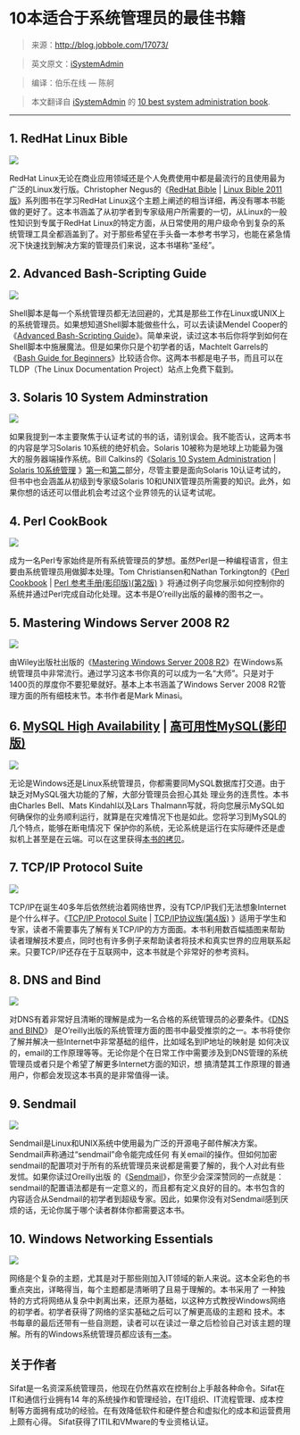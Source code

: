 # 10本适合于系统管理员的最佳书籍

> 来源：http://blog.jobbole.com/17073/

> 英文原文：[iSystemAdmin]

> 编译：伯乐在线 — 陈舸

[iSystemAdmin]:(http://isystemadmin.com/)

> 本文翻译自 [iSystemAdmin] 的 [10 best system administration book].

[10 best system administration book]:(http://isystemadmin.com/10-best-system-administration-book)

---

## 1. RedHat Linux Bible

![](01.jpg)

RedHat Linux无论在商业应用领域还是个人免费使用中都是最流行的且使用最为广泛的Linux发行版。Christopher Negus的《[RedHat Bible] | [Linux Bible 2011 版]》系列图书在学习RedHat Linux这个主题上阐述的相当详细，再没有哪本书能做的更好了。这本书涵盖了从初学者到专家级用户所需要的一切，从Linux的一般性知识到专属于RedHat Linux的特定方面，从日常使用的用户级命令到复杂的系统管理工具全都涵盖到了。对于那些希望在手头备一本参考书学习，也能在紧急情况下快速找到解决方案的管理员们来说，这本书堪称“圣经”。

[RedHat Bible]:(http://www.amazon.com/gp/product/0764539388/ref=as_li_qf_sp_asin_il_tl?ie=UTF8&tag=job0ae-20&linkCode=as2&camp=1789&creative=9325&creativeASIN=0764539388)

[Linux Bible 2011 版]:(http://www.amazon.cn/gp/product/0470929987/ref=as_li_qf_sp_asin_il_tl?ie=UTF8&tag=vastwork-23&linkCode=as2&camp=536&creative=3200&creativeASIN=0470929987)

## 2. Advanced Bash-Scripting Guide

![](02.jpg)

Shell脚本是每一个系统管理员都无法回避的，尤其是那些工作在Linux或UNIX上的系统管理员。如果想知道Shell脚本能做些什么，可以去读读Mendel Cooper的《[Advanced Bash-Scripting Guide]》。简单来说，读过这本书后你将学到如何在Shell脚本中施展魔法。但是如果你只是个初学者的话，Machtelt Garrels的《[Bash Guide for Beginners]》比较适合你。这两本书都是电子书，而且可以在TLDP（The Linux Documentation Project）站点上免费下载到。

[Advanced Bash-Scripting Guide]:(http://www.amazon.com/gp/product/143575218X/ref=as_li_qf_sp_asin_il_tl?ie=UTF8&tag=job0ae-20&linkCode=as2&camp=1789&creative=9325&creativeASIN=143575218X)

[Bash Guide for Beginners]:(http://www.amazon.com/gp/product/0974433942/ref=as_li_qf_sp_asin_il_tl?ie=UTF8&tag=job0ae-20&linkCode=as2&camp=1789&creative=9325&creativeASIN=0974433942)

## 3. Solaris 10 System Adminstration

![](03.jpg)

如果我提到一本主要聚焦于认证考试的书的话，请别误会。我不能否认，这两本书的内容是学习Solaris 10系统的绝好机会。Solaris 10被称为是地球上功能最为强大的服务器端操作系统。Bill Calkins的《[Solaris 10 System Administration] |  [Solaris 10系统管理] 》[第一]和[第二]部分，尽管主要是面向Solaris 10认证考试的，但书中也会涵盖从初级到专家级Solaris 10和UNIX管理员所需要的知识。此外，如果你想的话还可以借此机会考过这个业界领先的认证考试呢。

[Solaris 10 System Administration]:(http://www.amazon.com/gp/product/013700009X/ref=as_li_qf_sp_asin_il_tl?ie=UTF8&tag=job0ae-20&linkCode=as2&camp=1789&creative=9325&creativeASIN=013700009X)

[Solaris 10系统管理]:(http://www.amazon.cn/gp/product/B0031Y7KD2/ref=as_li_qf_sp_asin_il_tl?ie=UTF8&tag=vastwork-23&linkCode=as2&camp=536&creative=3200&creativeASIN=B0031Y7KD2)

[第一]:(http://www.amazon.com/gp/product/B001J2DAZU/ref=as_li_qf_sp_asin_il_tl?ie=UTF8&tag=job0ae-20&linkCode=as2&camp=1789&creative=9325&creativeASIN=B001J2DAZU)

[第二]:(http://www.amazon.com/gp/product/0789738171/ref=as_li_qf_sp_asin_il_tl?ie=UTF8&tag=job0ae-20&linkCode=as2&camp=1789&creative=9325&creativeASIN=0789738171)

## 4. Perl CookBook

![](04.jpg)

成为一名Perl专家始终是所有系统管理员的梦想。虽然Perl是一种编程语言，但主要由系统管理员用做脚本处理。Tom Christiansen和Nathan Torkington的《[Perl Cookbook] | [Perl 参考手册(影印版)(第2版)] 》将通过例子向您展示如何控制你的系统并通过Perl完成自动化处理。这本书是O’reilly出版的最棒的图书之一。

[Perl Cookbook]:(http://www.amazon.com/gp/product/0596003137/ref=as_li_qf_sp_asin_il_tl?ie=UTF8&tag=job0ae-20&linkCode=as2&camp=1789&creative=9325&creativeASIN=0596003137)

[Perl 参考手册(影印版)(第2版)]:(http://www.amazon.cn/gp/product/B004TJLW3M/ref=as_li_qf_sp_asin_il_tl?ie=UTF8&tag=vastwork-23&linkCode=as2&camp=536&creative=3200&creativeASIN=B004TJLW3M)

## 5. Mastering Windows Server 2008 R2

![](05.jpg)

由Wiley出版社出版的《[Mastering Windows Server 2008 R2]》在Windows系统管理员中非常流行。通过学习这本书你真的可以成为一名“大师”。只是对于1400页的厚度你不要犯晕就好。基本上本书涵盖了Windows Server 2008 R2管理方面的所有细枝末节。本书作者是Mark Minasi。

[Mastering Windows Server 2008 R2]:(http://www.amazon.com/gp/product/B003GY0K84/ref=as_li_qf_sp_asin_il_tl?ie=UTF8&tag=job0ae-20&linkCode=as2&camp=1789&creative=9325&creativeASIN=B003GY0K84)

## 6. [MySQL High Availability] |  [高可用性MySQL(影印版)]

![](06.jpg)

无论是Windows还是Linux系统管理员，你都需要同MySQL数据库打交道。由于缺乏对MySQL强大功能的了解，大部分管理员会担心其处 理业务的连贯性。本书由Charles Bell、Mats Kindahl以及Lars Thalmann写就，将向您展示MySQL如何确保你的业务顺利运行，就算是在灾难情况下也是如此。您将学习到MySQL的几个特点，能够在断电情况下 保护你的系统，无论系统是运行在实际硬件还是虚拟机上甚至是在云端。可以在这里获得[本书的拷贝]。

[MySQL High Availability]:(http://www.amazon.com/gp/product/0596807309/ref=as_li_qf_sp_asin_il_tl?ie=UTF8&tag=job0ae-20&linkCode=as2&camp=1789&creative=9325&creativeASIN=0596807309)

[高可用性MySQL(影印版)]:(http://www.amazon.com/gp/product/0596807309/ref=as_li_qf_sp_asin_il_tl?ie=UTF8&tag=job0ae-20&linkCode=as2&camp=1789&creative=9325&creativeASIN=0596807309)

[本书的拷贝]:(http://www.amazon.com/gp/product/0596807309/ref=as_li_qf_sp_asin_il_tl?ie=UTF8&tag=job0ae-20&linkCode=as2&camp=1789&creative=9325&creativeASIN=0596807309)

## 7. TCP/IP Protocol Suite

![](07.jpg)

TCP/IP在诞生40多年后依然统治着网络世界，没有TCP/IP我们无法想象Internet是个什么样子。《[TCP/IP Protocol Suite] | [TCP/IP协议族(第4版)] 》适用于学生和专家，读者不需要事先了解有关TCP/IP的方方面面。本书利用数百幅插图来帮助读者理解技术要点，同时也有许多例子来帮助读者将技术和真实世界的应用联系起来。只要TCP/IP还存在于互联网中，这本书就是个非常好的参考资料。

[TCP/IP Protocol Suite]:(http://www.amazon.com/gp/product/0073376043/ref=as_li_qf_sp_asin_il_tl?ie=UTF8&tag=job0ae-20&linkCode=as2&camp=1789&creative=9325&creativeASIN=0073376043)

[TCP/IP协议族(第4版)]:(http://www.amazon.cn/gp/product/B004JZY9BI/ref=as_li_qf_sp_asin_il_tl?ie=UTF8&tag=vastwork-23&linkCode=as2&camp=536&creative=3200&creativeASIN=B004JZY9BI)

## 8. DNS and Bind

![](08.jpg)

对DNS有着非常好且清晰的理解是成为一名合格的系统管理员的必要条件。《[DNS and BIND]》 是O’reilly出版的系统管理方面的图书中最受推崇的之一。本书将使你了解并解决一些Internet中非常基础的组件，比如域名到IP地址的映射是 如何决议的，email的工作原理等等。无论你是个在日常工作中需要涉及到DNS管理的系统管理员或者只是个希望了解更多Internet方面的知识，想 搞清楚其工作原理的普通用户，你都会发现这本书真的是非常值得一读。

[DNS and BIND]:(http://www.amazon.com/gp/product/0596100574/ref=as_li_qf_sp_asin_il_tl?ie=UTF8&tag=job0ae-20&linkCode=as2&camp=1789&creative=9325&creativeASIN=0596100574)

## 9. Sendmail

![](09.jpg)

Sendmail是Linux和UNIX系统中使用最为广泛的开源电子邮件解决方案。Sendmail声称通过“sendmail”命令能完成任何 有关email的操作。但如何加密sendmail的配置项对于所有的系统管理员来说都是需要了解的，我个人对此有些发怵。如果你读过Oreilly出版 的《[Sendmail]》，你至少会深深赞同的一点就是：sendmail的配置语法都是有一定意义的，而且都有定义良好的目的。本书包含的内容适合从Sendmail的初学者到超级专家。因此，如果你没有对Sendmail感到厌烦的话，无论你属于哪个读者群体你都需要这本书。

[Sendmail]:(http://www.amazon.com/gp/product/0596510292/ref=as_li_qf_sp_asin_il_tl?ie=UTF8&tag=job0ae-20&linkCode=as2&camp=1789&creative=9325&creativeASIN=0596510292)

## 10. Windows Networking Essentials

![](10.jpg)

网络是个复杂的主题，尤其是对于那些刚加入IT领域的新人来说。这本全彩色的书重点突出，详略得当，每个主题都是清晰明了且易于理解的。本书采用了 一种独特的方式将网络从复杂中剥离出来，还原为基础，以这种方式教授Windows网络的初学者。初学者获得了网络的坚实基础之后可以了解更高级的主题和 技术。本书每章的最后还带有一些自测题，读者可以在读过一章之后检验自己对该主题的理解。所有的Windows系统管理员都应该有[一本]。

[一本]:(http://www.amazon.com/gp/product/1118016858/ref=as_li_qf_sp_asin_il_tl?ie=UTF8&tag=job0ae-20&linkCode=as2&camp=1789&creative=9325&creativeASIN=1118016858)

## 关于作者

Sifat是一名资深系统管理员，他现在仍然喜欢在控制台上手敲各种命令。Sifat在IT和通信行业拥有14 年的系统操作和管理经验，在IT组织、IT流程管理、成本控制等方面拥有成功的经验。在有效降低软件和硬件整合和虚拟化的成本和运营费用上颇有心得。 Sifat获得了ITIL和VMware的专业资格认证。
